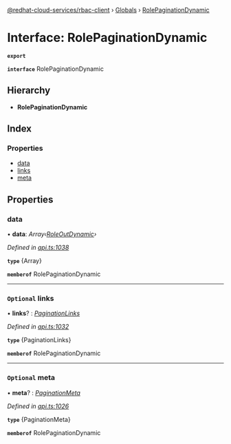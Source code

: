 [@redhat-cloud-services/rbac-client](../README.md) › [Globals](../globals.md) › [RolePaginationDynamic](rolepaginationdynamic.md)

# Interface: RolePaginationDynamic

**`export`** 

**`interface`** RolePaginationDynamic

## Hierarchy

* **RolePaginationDynamic**

## Index

### Properties

* [data](rolepaginationdynamic.md#data)
* [links](rolepaginationdynamic.md#optional-links)
* [meta](rolepaginationdynamic.md#optional-meta)

## Properties

###  data

• **data**: *Array‹[RoleOutDynamic](roleoutdynamic.md)›*

*Defined in [api.ts:1038](https://github.com/RedHatInsights/javascript-clients/blob/master/packages/rbac/api.ts#L1038)*

**`type`** {Array<RoleOutDynamic>}

**`memberof`** RolePaginationDynamic

___

### `Optional` links

• **links**? : *[PaginationLinks](paginationlinks.md)*

*Defined in [api.ts:1032](https://github.com/RedHatInsights/javascript-clients/blob/master/packages/rbac/api.ts#L1032)*

**`type`** {PaginationLinks}

**`memberof`** RolePaginationDynamic

___

### `Optional` meta

• **meta**? : *[PaginationMeta](paginationmeta.md)*

*Defined in [api.ts:1026](https://github.com/RedHatInsights/javascript-clients/blob/master/packages/rbac/api.ts#L1026)*

**`type`** {PaginationMeta}

**`memberof`** RolePaginationDynamic
